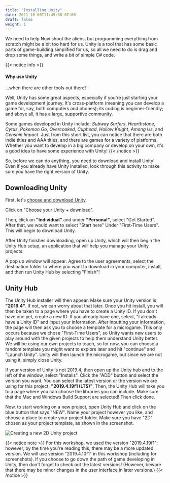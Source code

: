 ```yaml
---
title: "Installing Unity"
date: 2021-10-06T11:45:38-07:00
draft: false
weight: 1
---
```


We need to help Nuvi shoot the aliens, but programming everything from scratch might be a bit too hard for us. Unity is a tool that has some basic parts of game-building simplified for us, so all we need to do is drag and drop some things, and write a bit of simple C# code.

{{< notice info >}}
#### Why use Unity

...when there are other tools out there?

Well, Unity has some great aspects, especially if you're just starting your game development journey. It's cross-platform (meaning you can develop a game for, say, both computers and phones); its coding is beginner-friendly; and above all, it has a large, supportive community.

Some games developed in Unity include: *Subway Surfers*, *Hearthstone*, *Cytus*, *Pokemon Go*, *Overcooked*, *Cuphead*, *Hollow Knight*, *Among Us*, and *Genshin Impact*.
Just from this short list, you can notice that there are both indie titles and AAA titles, and there are games for a variety of platforms. Whether you want to develop in a big company or develop on your own, it's a good idea to have some experience with Unity!
{{< /notice >}}

So, before we can do anything, you need to download and install Unity!
Even if you already have Unity installed, look through this activity to make sure you have the right version of Unity.

## Downloading Unity

First, let's [choose and download Unity](https://unity3d.com/get-unity/download?_ga=2.142217974.513534012.1631151100-1023620192.1630193772).

Click on "Choose your Unity + download".

Then, click on **"Individual"** and under **"Personal"**, select "Get Started". After that, we would want to select "Start here" Under "First-Time Users". This will begin to download Unity.

After Unity finishes downloading, open up Unity, which will then begin the Unity Hub setup, an application that will help you manage your Unity projects.

A pop up window will appear. Agree to the user agreements, select the destination folder to where you want to download in your computer, install, and then run Unity Hub by selecting "Finish"!

## Unity Hub

The Unity Hub installer will then appear. Make sure your Unity version is **"2019.4"**. If not, we can worry about that later.
Once you hit install, you will then be taken to a page where you have to create a Unity ID. If you don't have one yet, create a new ID. If you already have one, select, "I already have a Unity ID" and input your information. After inputting your information, the page will then ask you to choose a template for a microgame. This only occurs because we chose "First-Time Users", so Unity wants new users to play around with the given projects to help them understand Unity better. We will be using our own projects to teach, so for now, you can choose a random template you might want to explore later and hit "continue" and "Launch Unity". Unity will then launch the microgame, but since we are not using it, simply close Unity.

If your version of Unity is not 2019.4, then open up the Unity hub and to the left of the window, select "Installs". Click the "ADD" button and select the version you want. You can select the latest version or the version we are using for this project, **"2019.4.19f1 (LTS)"**. Then, the Unity Hub will take you to a page where you can choose the libraries you can include. Make sure that the Mac and Windows Build Support are selected! Then click done.

Now, to start working on a new project, open Unity Hub and click on the blue button that says "NEW". Name your project however you like, and choose a place to create your project folder. Make sure you have "2D" chosen as your project template, as shown in the screenshot.

![Creating a new 2D Unity project](../img/0_new_project_edited.png)

{{< notice note >}}
For this workshop, we used the version "2019.4.19f1"; however, by the time you're reading this, there may be a more updated version. We will use version "2019.4.10f1" in this workshop (including for screenshots). If you choose to go down the path of game developing in Unity, then don't forget to check out the latest versions! (However, beware that there may be minor changes in the user interface in later versions.)
{{< /notice >}}
